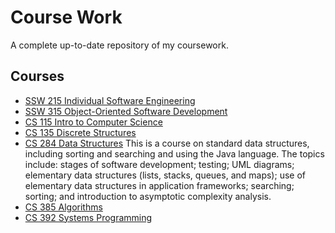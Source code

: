 # Course Work
A complete up-to-date repository of my coursework.

## Courses
* [SSW 215 Individual Software Engineering]()
* [SSW 315 Object-Oriented Software Development]()
* [CS 115 Intro to Computer Science]()
* [CS 135 Discrete Structures]()
* [CS 284 Data Structures](https://github.com/robertschaedler3/CS-284)
This is a course on standard data structures, including sorting and searching and using the Java language. The topics include: stages of software development; testing; UML diagrams; elementary data structures (lists, stacks, queues, and maps); use of elementary data structures in application frameworks; searching; sorting; and introduction to asymptotic complexity analysis.
* [CS 385 Algorithms]()
* [CS 392 Systems Programming]()
